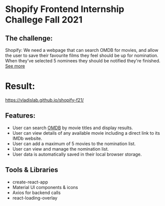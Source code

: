 # Shopify Frontend Internship Challege Fall 2021
## The challenge: 
Shopify: We need a webpage that can search OMDB for movies, and allow the user to save their favourite films they feel should be up for nomination. When they've selected 5 nominees they should be notified they're finished.
[See more](https://docs.google.com/document/d/1SdR9rQpocsH5rPTOcxr9noqHRld5NJlylKO9Hf94U8U/edit#heading=h.py0wnvufbhj3)

# Result: 
https://vladislab.github.io/shopify-f21/
## Features:
- User can search [OMDB](http://www.omdbapi.com) by movie titles and display results.
- User can view details of any available movie including a direct link to its IMDb website.
- User can add a maximum of 5 movies to the nomination list.
- User can view and manage the nomination list.
- User data is automatically saved in their local browser storage.

## Tools & Libraries
- create-react-app
- Material UI components & icons
- Axios for backend calls
- react-loading-overlay